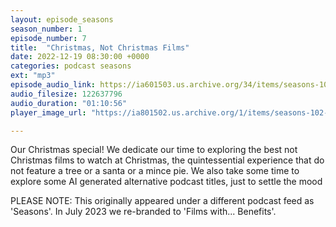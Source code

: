 ```yaml
---
layout: episode_seasons
season_number: 1
episode_number: 7
title:  "Christmas, Not Christmas Films"
date: 2022-12-19 08:30:00 +0000
categories: podcast seasons
ext: "mp3"
episode_audio_link: https://ia601503.us.archive.org/34/items/seasons-107-christmas-films-not-christmas-films/Seasons%20%23107%20-%20Christmas%20Films%20Not%20Christmas%20Films.m4a
audio_filesize: 122637796
audio_duration: "01:10:56"
player_image_url: "https://ia801502.us.archive.org/1/items/seasons-102-frank-sinatra-songs-and-woman-as-weapons/2000x2000_Seasons_Podcast_Art.jpg"

---
```

Our Christmas special! We dedicate our time to exploring the best not Christmas films to watch at Christmas, the quintessential experience that do not feature a tree or a santa or a mince pie. We also take some time to explore some AI generated alternative podcast titles, just to settle the mood

PLEASE NOTE: This originally appeared under a different podcast feed as 'Seasons'. In July 2023 we re-branded to 'Films with... Benefits'.